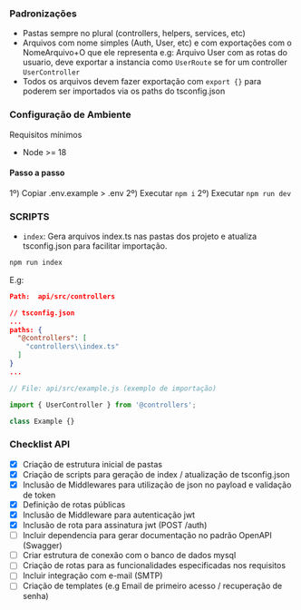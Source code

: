 ### Padronizações

- Pastas sempre no plural (controllers, helpers, services, etc)
- Arquivos com nome simples (Auth, User, etc) e com exportações com o NomeArquivo+O que ele representa
  e.g: Arquivo User com as rotas do usuario, deve exportar a instancia como `UserRoute` se for um controller `UserController`
- Todos os arquivos devem fazer exportação com `export {}` para poderem ser importados via os paths do tsconfig.json

### Configuração de Ambiente

Requisitos mínimos

- Node >= 18

#### Passo a passo

1º) Copiar .env.example > .env
2º) Executar `npm i`
2º) Executar `npm run dev`

### SCRIPTS

- `index`: Gera arquivos index.ts nas pastas dos projeto e atualiza tsconfig.json para facilitar importação.

```sh
npm run index
```

E.g:

```json
Path:  api/src/controllers

// tsconfig.json
...
paths: {
  "@controllers": [
    "controllers\\index.ts"
  ]
}
...
```

```js
// File: api/src/example.js (exemplo de importação)

import { UserController } from '@controllers';

class Example {}
```

### Checklist API

- [x] Criação de estrutura inicial de pastas
- [x] Criação de scripts para geração de index / atualização de tsconfig.json
- [x] Inclusão de Middlewares para utilização de json no payload e validação de token
- [x] Definição de rotas públicas
- [x] Inclusão de Middleware para autenticação jwt
- [x] Inclusão de rota para assinatura jwt (POST /auth)
- [ ] Incluir dependencia para gerar documentação no padrão OpenAPI (Swagger)
- [ ] Criar estrutura de conexão com o banco de dados mysql
- [ ] Criação de rotas para as funcionalidades especificadas nos requisitos
- [ ] Incluir integração com e-mail (SMTP)
- [ ] Criação de templates (e.g Email de primeiro acesso / recuperação de senha)
